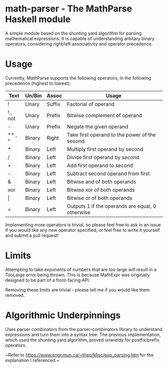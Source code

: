 # math-parser - The MathParse Haskell module

A simple module based on the shunting yard algorithm for parsing mathematical
expressions. It is capable of understanding arbitary binary operators,
considering right/left associativity and operator precedence.

# Usage
Currently, MathParse supports the following operators, in the following
precedence (highest to lowest):

| Text     | Un/Bin | Assoc  | Usage                                            |
|--------- |--------|--------|--------------------------------------------------|
|  !       | Unary  | Suffix | Factorial of operand                             |
|  ! , not | Unary  | Prefix | Bitwise complement of operand                    |
|  -       | Unary  | Prefix | Negate the given operand                         |
|  ** , ^  | Binary | Right  | Take first operand to the power of the second    |
|  *       | Binary | Left   | Multiply first operand by second                 |
|  /       | Binary | Left   | Divide first operand by second                   |
|  +       | Binary | Left   | Add first operand to second                      |
|  -       | Binary | Left   | Subtract second operand from first               |
|  &       | Binary | Left   | Bitwise and of both operands                     |
|  xor     | Binary | Left   | Bitwise xor of both operands                     |
| \|       | Binary | Left   | Bitwise or of both operands                      |
|  =       | Binary | Left   | Outputs 1 if the operands are equal, 0 otherwise |

Implementing more operators is trivial, so please feel free to ask in an issue
if you would like any new operator specified, or feel free to write it yourself
and submit a pull request!

# Limits
Attempting to take exponents of numbers that are too large will result in a
TooLarge error being thrown. This is because MathExpr was originally designed
to be part of a front-facing API.

Removing these limits are trivial - please tell me if you would like them
removed.

# Algorithmic Underpinnings
Uses parser combinators from the parser-combinators library to understand
expressions and turn them into a syntax tree. The previous implementation,
which used the shunting yard algorithm, proved unwieldy for postfix/prefix
operators.

~Refer to https://www.engr.mun.ca/~theo/Misc/exp_parsing.htm for the explanation
I referenced.~
